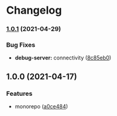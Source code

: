 # Changelog

### [1.0.1](https://www.github.com/dlenroc/node-roku/compare/roku-debug-server-v1.0.0...roku-debug-server-v1.0.1) (2021-04-29)


### Bug Fixes

* **debug-server:** connectivity ([8c85eb0](https://www.github.com/dlenroc/node-roku/commit/8c85eb0117e35016841f51eddc0f1818276dadaa))

## 1.0.0 (2021-04-17)


### Features

* monorepo ([a0ce484](https://www.github.com/dlenroc/node-roku/commit/a0ce484ee2acdd9e6e183e515940ae8bf218d325))
